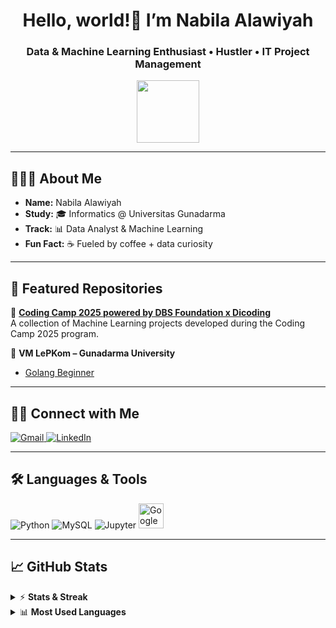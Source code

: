 <div align="center">
  <h1>Hello, world!👋 I’m <b>Nabila</b> Alawiyah</h1>
  <h3>Data & Machine Learning Enthusiast • Hustler • IT Project Management </h3>
  <img src="https://media.giphy.com/media/WUlplcMpOCEmTGBtBW/giphy.gif" width="100">
</div>

---

## 👨🏻‍💻 About Me
<ul>
  <li><b>Name:</b> Nabila Alawiyah</li>
  <li><b>Study:</b> 🎓 Informatics @ Universitas Gunadarma</li>
  <li><b>Track:</b> 📊 Data Analyst & Machine Learning</li>
  <li><b>Fun Fact:</b> ☕ Fueled by coffee + data curiosity</li>
</ul>

---

## 📂 Featured Repositories  

🌟 **[Coding Camp 2025 powered by DBS Foundation x Dicoding](https://github.com/nabilalwyh/cc25-dicoding-machine-learning)**  
A collection of Machine Learning projects developed during the Coding Camp 2025 program.  

🌟 **VM LePKom – Gunadarma University**  
- [Golang Beginner](https://github.com/nabilalwyh/Golang-Beginner)  


---

## 🤝🏻 Connect with Me

<p>
  <a href="mailto:nabilaalawiyah.25@gmail.com" title="Gmail">
    <img src="https://img.icons8.com/fluency/48/gmail.png" alt="Gmail"/> 
  </a>
  <a href="https://www.linkedin.com/in/nabilaalawiyah" title="LinkedIn">
    <img src="https://img.icons8.com/color/48/linkedin.png" alt="LinkedIn"/> 
  </a>
</p>

---

## 🛠 Languages & Tools

<div>
  <img src="https://img.icons8.com/color/48/python.png" title="Python"/>
  <img src="https://img.icons8.com/fluency/48/mysql-logo.png" title="MySQL"/>
  <img src="https://img.icons8.com/fluency/48/jupyter.png" title="Jupyter"/>
  <img src="https://upload.wikimedia.org/wikipedia/commons/d/d0/Google_Colaboratory_SVG_Logo.svg" alt="Google Colab" width="40" height="40"/>
</div>

---

## 📈 GitHub Stats

<details>
  <summary>⚡ <strong>Stats & Streak</strong></summary>
  <img height="180em" src="https://github-readme-stats-eight-theta.vercel.app/api?username=nabilalwyh&show_icons=true&theme=tokyonight&include_all_commits=true&count_private=true"/>
  <img height="180em" src="https://github-readme-streak-stats.herokuapp.com/?user=nabilalwyh&theme=tokyonight"/>
</details>

<details>
  <summary>📊 <strong>Most Used Languages</strong></summary>
  <img height="180em" src="https://github-readme-stats-eight-theta.vercel.app/api/top-langs/?username=nabilalwyh&layout=compact&langs_count=8&theme=tokyonight"/>
</details>
